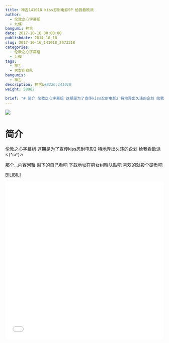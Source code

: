 ```yaml
---
title: 神舌141018 kiss忍耐电影SP 给我看欧派
author: 
  - 伦敦之心字幕组
  - 九條
bangumi: 神舌
date: 2017-10-16 00:00:00
publishdate: 2014-10-18
slug: 2017-10-16_141018_2073318
categories: 
  - 伦敦之心字幕组
  - 九條
tags: 
  - 神舌
  - 男女纠察队
bangumis: 
  - 神舌
description: 神舌&#8226;141018
weight: 58982

brief: "# 简介 伦敦之心字幕组 这期是为了宣传kiss忍耐电影2 特地弄出久违的企划 给我看欧派 ↖(^ω^)↗ 那个...内容河蟹 剩下的自己看吧 下载地址在男女纠察队贴吧 喜欢的就投个硬币吧"
---
```


![](https://i.imgur.com/MrJY9dB.jpg)

# 简介  
伦敦之心字幕组 这期是为了宣传kiss忍耐电影2 特地弄出久违的企划 给我看欧派 ↖(^ω^)↗ 


那个...内容河蟹 剩下的自己看吧 下载地址在男女纠察队贴吧 喜欢的就投个硬币吧

  [BILIBILI](https://www.bilibili.com/video/av2073318/)


<div class="vcontainer">  <iframe class='video' src="//www.bilibili.com/blackboard/player.html?aid=2073318" width="100%" height="500" frameborder="0" allowfullscreen="allowfullscreen"></iframe></div>
